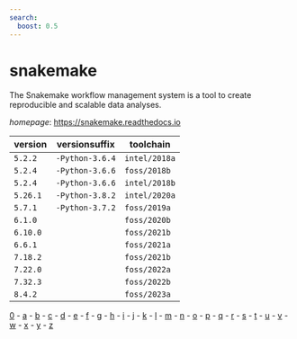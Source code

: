 ```yaml
---
search:
  boost: 0.5
---
```

# snakemake

The Snakemake workflow management system is a tool to create reproducible and scalable data analyses.

*homepage*: <https://snakemake.readthedocs.io>

version | versionsuffix | toolchain
--------|---------------|----------
``5.2.2`` | ``-Python-3.6.4`` | ``intel/2018a``
``5.2.4`` | ``-Python-3.6.6`` | ``foss/2018b``
``5.2.4`` | ``-Python-3.6.6`` | ``intel/2018b``
``5.26.1`` | ``-Python-3.8.2`` | ``intel/2020a``
``5.7.1`` | ``-Python-3.7.2`` | ``foss/2019a``
``6.1.0`` |  | ``foss/2020b``
``6.10.0`` |  | ``foss/2021b``
``6.6.1`` |  | ``foss/2021a``
``7.18.2`` |  | ``foss/2021b``
``7.22.0`` |  | ``foss/2022a``
``7.32.3`` |  | ``foss/2022b``
``8.4.2`` |  | ``foss/2023a``

[0](../0/index.md) - [a](../a/index.md) - [b](../b/index.md) - [c](../c/index.md) - [d](../d/index.md) - [e](../e/index.md) - [f](../f/index.md) - [g](../g/index.md) - [h](../h/index.md) - [i](../i/index.md) - [j](../j/index.md) - [k](../k/index.md) - [l](../l/index.md) - [m](../m/index.md) - [n](../n/index.md) - [o](../o/index.md) - [p](../p/index.md) - [q](../q/index.md) - [r](../r/index.md) - [s](../s/index.md) - [t](../t/index.md) - [u](../u/index.md) - [v](../v/index.md) - [w](../w/index.md) - [x](../x/index.md) - [y](../y/index.md) - [z](../z/index.md)

